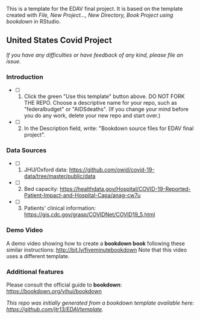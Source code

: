 This is a template for the EDAV final project. It is based on the template created with *File, New Project..., New Directory, Book Project using bookdown* in RStudio. 


## United States Covid Project

*If you have any difficulties or have feedback of any kind, please file an issue.*

### Introduction
 
- [ ] 1. Click the green "Use this template" button above.  DO NOT FORK THE REPO. Choose a descriptive name for your repo, such as "federalbudget" or "AIDSdeaths".  (If you change your mind before you do any work, delete your new repo and start over.)

- [ ] 2. In the Description field, write: "Bookdown source files for EDAV final project".

### Data Sources
- [ ] 1. JHU/Oxford data: https://github.com/owid/covid-19-data/tree/master/public/data 	

- [ ] 2. Bed capacity: https://healthdata.gov/Hospital/COVID-19-Reported-Patient-Impact-and-Hospital-Capa/anag-cw7u

- [ ] 3. Patients' clinical information: https://gis.cdc.gov/grasp/COVIDNet/COVID19_5.html

### Demo Video	

A demo video showing how to create a **bookdown book** following these similar instructions: http://bit.ly/fiveminutebookdown Note that this video uses a different template.

### Additional features	

Please consult the official guide to **bookdown**: https://bookdown.org/yihui/bookdown

*This repo was initially generated from a bookdown template available here: https://github.com/jtr13/EDAVtemplate.*

   

